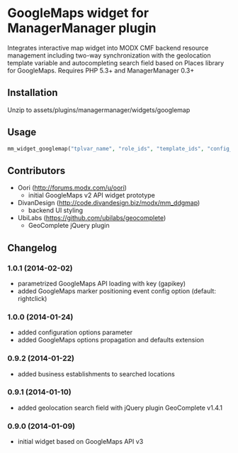 GoogleMaps widget for ManagerManager plugin
===========================================

Integrates interactive map widget into MODX CMF backend resource management
including two-way synchronization with the geolocation template variable
and autocompleting search field based on Places library for GoogleMaps.
Requires PHP 5.3+ and ManagerManager 0.3+


Installation
------------
Unzip to assets/plugins/managermanager/widgets/googlemap


Usage
-----
```php
mm_widget_googlemap("tplvar_name", "role_ids", "template_ids", "config_arr");
```


Contributors
------------

* Oori (http://forums.modx.com/u/oori)
    - initial GoogleMaps v2 API widget prototype
* DivanDesign (http://code.divandesign.biz/modx/mm_ddgmap)
    - backend UI styling
* UbiLabs (https://github.com/ubilabs/geocomplete)
    - GeoComplete jQuery plugin


Changelog
---------

### 1.0.1 (2014-02-02)
- parametrized GoogleMaps API loading with key (gapikey)
- added GoogleMaps marker positioning event config option (default: rightclick)

### 1.0.0 (2014-01-24)
- added configuration options parameter
- added GoogleMaps options propagation and defaults extension

### 0.9.2 (2014-01-22)
- added business establishments to searched locations

### 0.9.1 (2014-01-10)
- added geolocation search field with jQuery plugin GeoComplete v1.4.1

### 0.9.0 (2014-01-09)
- initial widget based on GoogleMaps API v3
